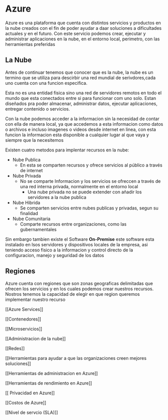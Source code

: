 # Azure
Azure es una plataforma que cuenta con distintos servicios y productos en la nube creados con el fin de poder ayudar a daar soluciones a dificultades actuales y en el futuro. Con este servicio podemos crear, ejecutar y administrar aplicaciones en la nube, en el entorno local, perimetro, con las herramientas preferidas

## La Nube
Antes de continuar tenemos que conocer que es la nube, la nube es un termino que se utiliza para descirbir una red mundial de serivdores,cada uno cuenta con una funcion especifica.

Esta no es una entidad fisica sino una red de servidores remotos en todo el mundo que esta conectados entre si para funcionar com uno solo. Estan diseñados pra poder almacenar, administrar datos, ejecutar aplicaciones, entregar contenido o servicios. 

Con la nube podemos acceder a la informacion sin la necesidad de contar con ella de manera local, ya que accedemos a esta informacion como datos o archivos e incluso imagenes o videos desde internet en linea, con esta funcion la informacion esta disponible a cualquier lugar al que vaya y siempre que la necesitemos

Existen cuatro metodos para implentar recursos en la nube:
- Nube Publica
	- En esta se comparten recursos y ofrece servicios al público a través de internet
- Nube Privada
	- No se comparte Informacion y los servicios se ofreccen a través de una red interna privada, normalmente en el entorno local
		- Una nube privada no se puede extender con añadir los servidores a la nube publica
- Nube Hibrida
	- Se comparten servicios entre nubes publicas y privadas, segun su finalidad
- Nube Comunitaria
	- Comparte recursos entre organizaciones, como las gubernamentales

Sin embargo tambien existe el Software **On-Premise** este software esta instalado en lsos servidores y dispositivos locales de la empresa, asi teniendo acceso fisico a la informacion y control directo de la configuracion, manejo y seguridad de los datos

## Regiones
Azure cuenta con regiones que son zonas geograficas delimitadas que ofrecen los servicios y en los cuales podemos crear nuestros recursos. Nostros tenemos la capacidad de elegir en que region queremos implementar nuestro recurso

[[Azure Services]]

[[Contenedores]]

[[Microservicios]] 

[[Administracion de la nube]]

[[Redes]]

[[Herramientas para ayudar a que las organizaciones creen mejores soluciones]]

[[Herramientas de administracion en Azure]]

[[Herramientas de rendimiento en Azure]]

[[ Privacidad en Azure]]

[[Costos de Azure]]

[[Nivel de servcio (SLA)]]